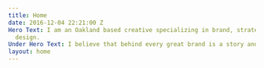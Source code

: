 ```yaml
---
title: Home
date: 2016-12-04 22:21:00 Z
Hero Text: I am an Oakland based creative specializing in brand, strategy, and human-focused
  design.
Under Hero Text: I believe that behind every great brand is a story and a motive.
layout: home
---
```


